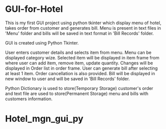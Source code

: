 # GUI-for-Hotel
This is my first GUI project using python tkinter which display menu of hotel, takes order from customer and generates bill.
Menu is present in text files in 'Menu' folder and bills will be saved in text format in 'Bill Records' folder.

GUI is created using Python Tkinter.

User enters customer details and selects item from menu.
Menu can be displayed category wize.
Selected item will be displayed in item frame from where user can add item, remove item, update quantity.
Changes will be displayed in Order list in order frame.
User can generate bill after selecting at least 1 item.
Order cancellation is also provided.
Bill will be displayed in new window to user and will be saved in 'Bill Records' folder.

Python Dictionary is used to store(Temporary Storage) customer's order and text file are used to store(Permanent Storage) menu and bills with customers information.
# Hotel_mgn_gui_py
